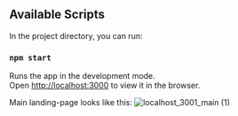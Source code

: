
## Available Scripts

In the project directory, you can run:

### `npm start`

Runs the app in the development mode.<br />
Open [http://localhost:3000](http://localhost:3000) to view it in the browser.

Main landing-page looks like this:
![localhost_3001_main (1)](https://user-images.githubusercontent.com/43583762/158056239-7ec66b6f-f568-4ee4-b77b-abdb4b86fdd6.png)
